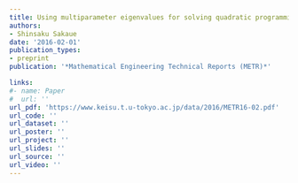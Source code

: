 ```yaml
---
title: Using multiparameter eigenvalues for solving quadratic programming with quadratic equality constraints
authors:
- Shinsaku Sakaue
date: '2016-02-01'
publication_types:
- preprint
publication: '*Mathematical Engineering Technical Reports (METR)*'

links:
#- name: Paper
#  url: ''
url_pdf: 'https://www.keisu.t.u-tokyo.ac.jp/data/2016/METR16-02.pdf'
url_code: ''
url_dataset: ''
url_poster: ''
url_project: ''
url_slides: ''
url_source: ''
url_video: ''
---
```


